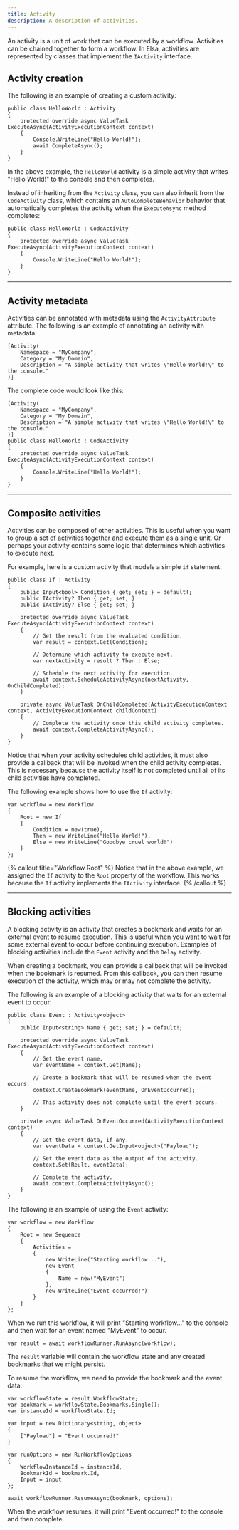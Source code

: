 ```yaml
---
title: Activity
description: A description of activities.
---
```


An activity is a unit of work that can be executed by a workflow. Activities can be chained together to form a workflow.
In Elsa, activities are represented by classes that implement the `IActivity` interface.

## Activity creation

The following is an example of creating a custom activity:

```clike
public class HelloWorld : Activity
{
    protected override async ValueTask ExecuteAsync(ActivityExecutionContext context)
    {
        Console.WriteLine("Hello World!");
        await CompleteAsync();
    }
}
```

In the above example, the `HelloWorld` activity is a simple activity that writes "Hello World!" to the console and then completes.

Instead of inheriting from the `Activity` class, you can also inherit from the `CodeActivity` class, which contains an `AutoCompleteBehavior` behavior that automatically completes the activity when the `ExecuteAsync` method completes: 

```clike
public class HelloWorld : CodeActivity
{
    protected override async ValueTask ExecuteAsync(ActivityExecutionContext context)
    {
        Console.WriteLine("Hello World!");
    }
}
```

---

## Activity metadata

Activities can be annotated with metadata using the `ActivityAttribute` attribute. The following is an example of annotating an activity with metadata:

```clike
[Activity(
    Namespace = "MyCompany",
    Category = "My Domain",
    Description = "A simple activity that writes \"Hello World!\" to the console."
)]
```

The complete code would look like this:

```clike
[Activity(
    Namespace = "MyCompany",
    Category = "My Domain",
    Description = "A simple activity that writes \"Hello World!\" to the console."
)]
public class HelloWorld : CodeActivity
{
    protected override async ValueTask ExecuteAsync(ActivityExecutionContext context)
    {
        Console.WriteLine("Hello World!");
    }
}
```

---

## Composite activities

Activities can be composed of other activities. This is useful when you want to group a set of activities together and execute them as a single unit. Or perhaps your activity contains some logic that determines which activities to execute next.

For example, here is a custom activity that models a simple `if` statement:

```clike
public class If : Activity
{
    public Input<bool> Condition { get; set; } = default!;
    public IActivity? Then { get; set; }
    public IActivity? Else { get; set; }

    protected override async ValueTask ExecuteAsync(ActivityExecutionContext context)
    {
        // Get the result from the evaluated condition.
        var result = context.Get(Condition);
        
        // Determine which activity to execute next.
        var nextActivity = result ? Then : Else;

        // Schedule the next activity for execution.
        await context.ScheduleActivityAsync(nextActivity, OnChildCompleted);
    }

    private async ValueTask OnChildCompleted(ActivityExecutionContext context, ActivityExecutionContext childContext)
    {
        // Complete the activity once this child activity completes.
        await context.CompleteActivityAsync();
    }
}
```

Notice that when your activity schedules child activities, it must also provide a callback that will be invoked when the child activity completes.
This is necessary because the activity itself is not completed until all of its child activities have completed.

The following example shows how to use the `If` activity:

```clike
var workflow = new Workflow
{
    Root = new If
    {
        Condition = new(true),
        Then = new WriteLine("Hello World!"),
        Else = new WriteLine("Goodbye cruel world!")
    }
};
```

{% callout title="Workflow Root" %}
Notice that in the above example, we assigned the `If` activity to the `Root` property of the workflow. This works because the `If` activity implements the `IActivity` interface.
{% /callout %}

---

## Blocking activities

A blocking activity is an activity that creates a bookmark and waits for an external event to resume execution. This is useful when you want to wait for some external event to occur before continuing execution.
Examples of blocking activities include the `Event` activity and the `Delay` activity.

When creating a bookmark, you can provide a callback that will be invoked when the bookmark is resumed. From this callback, you can then resume execution of the activity, which may or may not complete the activity.

The following is an example of a blocking activity that waits for an external event to occur:

```clike
public class Event : Activity<object>
{
    public Input<string> Name { get; set; } = default!;

    protected override async ValueTask ExecuteAsync(ActivityExecutionContext context)
    {
        // Get the event name.
        var eventName = context.Get(Name);

        // Create a bookmark that will be resumed when the event occurs.
        context.CreateBookmark(eventName, OnEventOccurred);
        
        // This activity does not complete until the event occurs.
    }

    private async ValueTask OnEventOccurred(ActivityExecutionContext context)
    {
        // Get the event data, if any.
        var eventData = context.GetInput<object>("Payload");
        
        // Set the event data as the output of the activity.
        context.Set(Reult, eventData);

        // Complete the activity.
        await context.CompleteActivityAsync();
    }
}
```

The following is an example of using the `Event` activity:

```clike
var workflow = new Workflow
{
    Root = new Sequence
    {
        Activities =
        {
            new WriteLine("Starting workflow..."),
            new Event
            {
                Name = new("MyEvent")
            },
            new WriteLine("Event occurred!")
        }
    }
};
```

When we run this workflow, it will print "Starting workflow..." to the console and then wait for an event named "MyEvent" to occur.

```clike
var result = await workflowRunner.RunAsync(workflow);
```

The `result` variable will contain the workflow state and any created bookmarks that we might persist.

To resume the workflow, we need to provide the bookmark and the event data:

```clike 
var workflowState = result.WorkflowState;
var bookmark = workflowState.Bookmarks.Single();
var instanceId = workflowState.Id;

var input = new Dictionary<string, object>
{
    ["Payload"] = "Event occurred!"
}

var runOptions = new RunWorkflowOptions
{
    WorkflowInstanceId = instanceId,
    BookmarkId = bookmark.Id,
    Input = input
};

await workflowRunner.ResumeAsync(bookmark, options);
```

When the workflow resumes, it will print "Event occurred!" to the console and then complete.